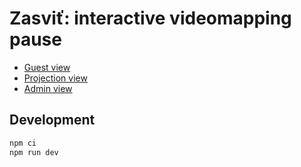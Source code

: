 # Zasviť: interactive videomapping pause

- [Guest view](https://betlemska-kaple-2024.onrender.com/)
- [Projection view](https://betlemska-kaple-2024.onrender.com/screen.html)
- [Admin view](https://betlemska-kaple-2024.onrender.com/config.html)

## Development

```sh
npm ci
npm run dev
```
